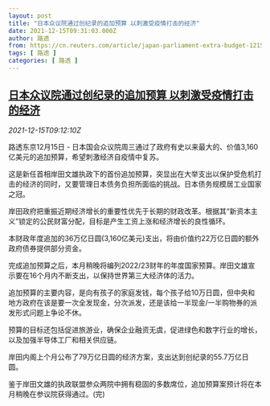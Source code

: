 ```yaml
---
layout: post
title: "日本众议院通过创纪录的追加预算 以刺激受疫情打击的经济"
date: 2021-12-15T09:31:03.000Z
author: 路透
from: https://cn.reuters.com/article/japan-parliament-extra-budget-1215-idCNKBS2IU0OG
tags: [ 路透 ]
categories: [ 路透 ]
---
```

<!--1639560663000-->
[日本众议院通过创纪录的追加预算 以刺激受疫情打击的经济](https://cn.reuters.com/article/japan-parliament-extra-budget-1215-idCNKBS2IU0OG)
------

<div>
<div><i>2021-12-15T09:12:10Z</i></div><p>路透东京12月15日 - 日本国会众议院周三通过了政府有史以来最大的、价值3,160亿美元的追加预算，希望刺激经济自疫情中复苏。</p><p>这是新任首相岸田文雄执政下的首份追加预算，突显出在大举支出以保护受危机打击的经济的同时，又要管理日本债务负担所面临的挑战。日本债务规模居工业国家之冠。</p><p>岸田政府把重振近期经济增长的重要性优先于长期的财政改革。根据其“新资本主义”锁定的公民财富分配，目标是产生工资上涨和经济增长的良性循环。</p><p>本财政年度追加的36万亿日圆(3,160亿美元)支出，将由价值约22万亿日圆的额外政府债券提供部分资金。</p><p>完成追加预算之后，本月稍晚将编列2022/23财年的年度国家预算。岸田文雄宣示要在16个月内不断支出，以保持世界第三大经济体的活力。</p><p>追加预算的主要内容，是向有孩子的家庭发钱，每个孩子给10万日圆，但中央和地方政府在该是要一次全发现金，分次派发，还是该给一半现金/一半购物券的派发形式问题上争论不休。</p><p>预算的目标还包括促进旅游业，确保企业融资无虞，促进绿色和数字行业的增长，以及加强半导体工厂和相关供应链。</p><p>岸田内阁上个月公布了79万亿日圆的经济方案，支出达到创纪录的55.7万亿日圆。</p><p>鉴于岸田文雄的执政联盟参众两院中拥有稳固的多数席位，追加预算案预计将在本月稍晚在参议院获得通过。(完)</p>
</div>
